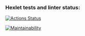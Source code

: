### Hexlet tests and linter status:
[![Actions Status](https://github.com/bdcry/frontend-project-44/actions/workflows/hexlet-check.yml/badge.svg)](https://github.com/bdcry/frontend-project-44/actions)

[![Maintainability](https://api.codeclimate.com/v1/badges/b125494e2a1ee018c6b8/maintainability)](https://codeclimate.com/github/bdcry/frontend-project-44/maintainability)